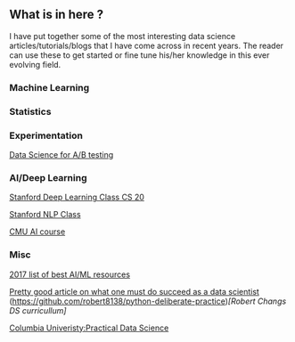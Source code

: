 ## What is in here ?

I have put together some of the most interesting data science articles/tutorials/blogs that I have come across in recent years. The reader can use these to get started or fine tune his/her knowledge in this ever evolving field.

### Machine Learning


### Statistics

### Experimentation
[Data Science for A/B testing](https://towardsdatascience.com/data-science-you-need-to-know-a-b-testing-f2f12aff619a)

### AI/Deep Learning

[Stanford Deep Learning Class CS 20](https://web.stanford.edu/class/cs20si/syllabus.html)

[Stanford NLP Class](http://web.stanford.edu/class/cs224n/)

[CMU AI course](http://www.cs.cmu.edu/~zkolter/course/15-780-s14/index.html)



### Misc

[2017 list of best AI/ML resources](https://hackernoon.com/index-of-best-ai-machine-learning-resources-71ba0c73e34d)

[Pretty good article on what one must do succeed as a data scientist](https://medium.com/@rchang/advice-for-new-and-junior-data-scientists-2ab02396cf5b) (https://github.com/robert8138/python-deliberate-practice)*[Robert Changs DS curricullum]*

[Columbia Univeristy:Practical Data Science](http://columbia-applied-data-science.github.io/appdatasci.pdf)

